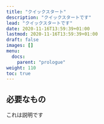 ```yaml
---
title: "クイックスタート"
description: "クイックスタートです"
lead: "クイックスタートです"
date: 2020-11-16T13:59:39+01:00
lastmod: 2020-11-16T13:59:39+01:00
draft: false
images: []
menu:
  docs:
    parent: "prologue"
weight: 110
toc: true
---
```


## 必要なもの

これは説明です

